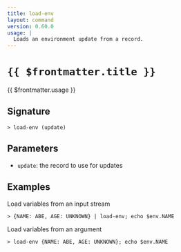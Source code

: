 ```yaml
---
title: load-env
layout: command
version: 0.60.0
usage: |
  Loads an environment update from a record.
---
```


# `{{ $frontmatter.title }}`

<div style='white-space: pre-wrap;'>{{ $frontmatter.usage }}</div>

## Signature

`> load-env (update)`

## Parameters

- `update`: the record to use for updates

## Examples

Load variables from an input stream

```shell
> {NAME: ABE, AGE: UNKNOWN} | load-env; echo $env.NAME
```

Load variables from an argument

```shell
> load-env {NAME: ABE, AGE: UNKNOWN}; echo $env.NAME
```
